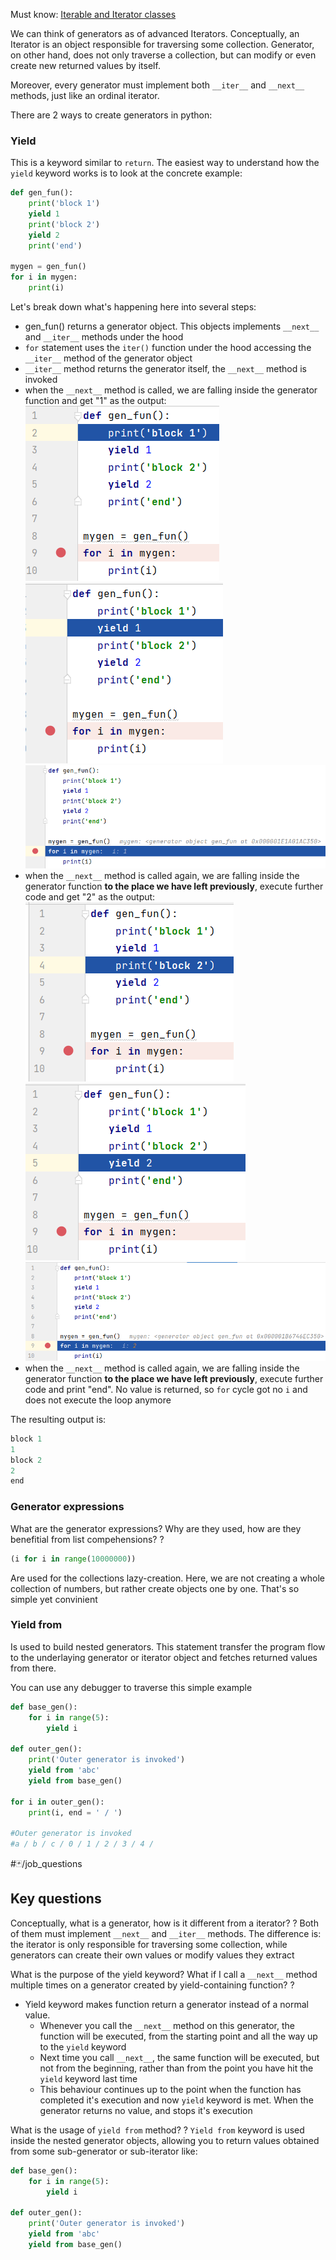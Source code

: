 Must know: [Iterable and Iterator classes](Programming/Iterable%20and%20Iterator%20classes.md)

We can think of generators as of advanced Iterators. Conceptually, an Iterator is an object responsible for traversing some collection. Generator, on other hand, does not only traverse a collection, but can modify or even create new returned values by itself.

Moreover, every generator must implement both `__iter__` and `__next__` methods, just like an ordinal iterator.

There are 2 ways to create generators in python:

### Yield
This is a keyword similar to `return`. The easiest way to understand how the `yield` keyword works is to look at the concrete example:

```python
def gen_fun():    
	print('block 1')    
	yield 1    
	print('block 2')    
	yield 2    
	print('end')

mygen = gen_fun()
for i in mygen:    
	print(i)
```

Let's break down what's happening here into several steps:
- gen_fun() returns a generator object. This objects implements `__next__` and `__iter__` methods under the hood
- `for` statement uses the `iter()` function under the hood accessing the `__iter__` method of the generator object
- `__iter__` method returns the generator itself, the `__next__` method is invoked
- when the `__next__` method is called, we are falling inside the generator function and get "1" as the output:
  ![Pasted image 20241128125816.png](📁%20files/Pasted%20image%2020241128125816.png)
  ![Pasted image 20241128125846.png](📁%20files/Pasted%20image%2020241128125846.png)
  ![Pasted image 20241128125855.png](📁%20files/Pasted%20image%2020241128125855.png)
- when the `__next__` method is called again, we are falling inside the generator function **to the place we have left previously**, execute further code and get "2" as the output:
  ![Pasted image 20241128130036.png](📁%20files/Pasted%20image%2020241128130036.png)
  ![Pasted image 20241128130046.png](📁%20files/Pasted%20image%2020241128130046.png)
  ![Pasted image 20241128130058.png](📁%20files/Pasted%20image%2020241128130058.png)
- when the `__next__` method is called again, we are falling inside the generator function **to the place we have left previously**, execute further code and print "end". No value is returned, so `for` cycle got no `i` and does not execute the loop anymore

The resulting output is:
```python
block 1
1
block 2
2
end
```

### Generator expressions

What are the generator expressions? Why are they used, how are they benefitial from list compehensions?
?
```python
(i for i in range(10000000))
```
Are used for the collections lazy-creation. Here, we are not creating a whole collection of numbers, but rather create objects one by one. That's so simple yet convinient
 

### Yield from
Is used to build nested generators. This statement transfer the program flow to the underlaying generator or iterator object and fetches returned values from there. 

You can use any debugger to traverse this simple example
```python
def base_gen():  
    for i in range(5):  
        yield i  
  
def outer_gen():  
    print('Outer generator is invoked')  
    yield from 'abc'  
    yield from base_gen()  
  
for i in outer_gen():  
    print(i, end = ' / ')  
  
#Outer generator is invoked  
#a / b / c / 0 / 1 / 2 / 3 / 4 /

```

#🃏/job_questions 
## Key questions

Conceptually, what is a generator, how is it different from a iterator?
?
Both of them must implement `__next__` and `__iter__` methods. The difference is: the iterator is only responsible for traversing some collection, while generators can create their own values or modify values they extract


What is the purpose of the yield keyword? What if I call a `__next__` method multiple times on a generator created by yield-containing function?
?
- Yield keyword makes function return a generator instead of a normal value.
	- Whenever you call the `__next__` method on this generator, the function will be executed, from the starting point and all the way up to the `yield` keyword
	- Next time you call `__next__`, the same function will be executed, but not from the beginning, rather than from the point you have hit the `yield` keyword last time
	- This behaviour continues up to the point when the function has completed it's execution and now `yield` keyword is met. When the generator returns no value, and stops it's execution


What is the usage of `yield from` method?
?
`Yield from` keyword is used inside the nested generator objects, allowing you to return values obtained from some sub-generator or sub-iterator like:
```python
def base_gen():  
    for i in range(5):  
        yield i  
  
def outer_gen():  
    print('Outer generator is invoked')  
    yield from 'abc'  
    yield from base_gen()
```







